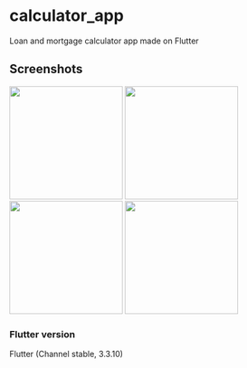 # calculator_app

Loan and mortgage calculator app made on Flutter

## Screenshots
<img src="https://github.com/ivzhat/calculator_app/assets/52506165/10197521-78c5-4fd8-aaf9-f361ab59d9ed" width="200"/>
<img src="https://github.com/ivzhat/calculator_app/assets/52506165/3c41942f-0719-4450-8af2-b6810878ad34" width="200"/>
<img src="https://github.com/ivzhat/calculator_app/assets/52506165/e05ac595-2cab-4474-a5a4-391570b57980" width="200"/>
<img src="https://github.com/ivzhat/calculator_app/assets/52506165/f44d2dba-dd6d-4b86-8470-58cd1f6bb43c" width="200"/>

### Flutter version
Flutter (Channel stable, 3.3.10)
